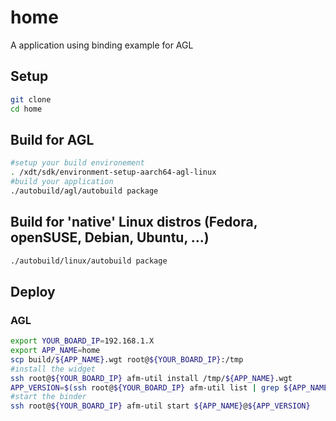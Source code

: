 # home

A application using binding example for AGL

## Setup 

```bash
git clone 
cd home
```

## Build  for AGL

```bash
#setup your build environement
. /xdt/sdk/environment-setup-aarch64-agl-linux
#build your application
./autobuild/agl/autobuild package
```

## Build for 'native' Linux distros (Fedora, openSUSE, Debian, Ubuntu, ...)

```bash
./autobuild/linux/autobuild package
```

## Deploy

### AGL

```bash
export YOUR_BOARD_IP=192.168.1.X
export APP_NAME=home
scp build/${APP_NAME}.wgt root@${YOUR_BOARD_IP}:/tmp
#install the widget
ssh root@${YOUR_BOARD_IP} afm-util install /tmp/${APP_NAME}.wgt
APP_VERSION=$(ssh root@${YOUR_BOARD_IP} afm-util list | grep ${APP_NAME}@ | cut -d"\"" -f4| cut -d"@" -f2)
#start the binder
ssh root@${YOUR_BOARD_IP} afm-util start ${APP_NAME}@${APP_VERSION}
```